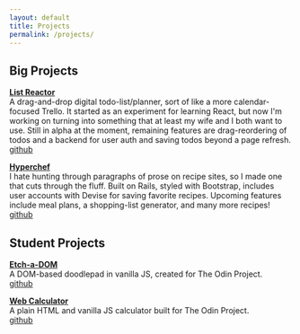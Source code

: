 ```yaml
---
layout: default
title: Projects
permalink: /projects/
---
```


## Big Projects

**[List Reactor](https://cgardn.github.io/list-reactor)**  
A drag-and-drop digital todo-list/planner, sort of like a more calendar-focused Trello. It started as an experiment for learning React, but now I'm working on turning into something that at least my wife and I both want to use. Still in alpha at the moment, remaining features are drag-reordering of todos and a backend for user auth and saving todos beyond a page refresh.  
[github](https://github.com/cgardn/list-reactor)

**[Hyperchef](https://secret-hollows-21988.herokuapp.com)**  
I hate hunting through paragraphs of prose on recipe sites, so I made one that cuts through the fluff. Built on Rails, styled with Bootstrap, includes user accounts with Devise for saving favorite recipes. Upcoming features include meal plans, a shopping-list generator, and many more recipes!  
[github](https://github.com/cgardn/recipesabc)


## Student Projects
**[Etch-a-DOM](https://cgardn.github.io/etch-a-sketch)**  
A DOM-based doodlepad in vanilla JS, created for The Odin Project.  
[github](https://github.com/cgardn/etch-a-sketch)  

**[Web Calculator](https://cgardn.github.io/web-calculator)**  
A plain HTML and vanilla JS calculator built for The Odin Project.  
[github](https://github.com/cgardn/web-calculator)  
